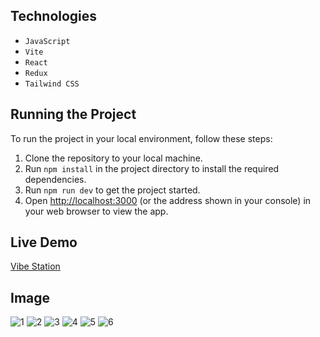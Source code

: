 ## Technologies

- `JavaScript`
- `Vite`
- `React`
- `Redux`
- `Tailwind CSS`

## Running the Project

To run the project in your local environment, follow these steps:

1. Clone the repository to your local machine.
2. Run `npm install` in the project directory to install the required dependencies.
3. Run `npm run dev` to get the project started.
4. Open [http://localhost:3000](http://localhost:3000) (or the address shown in your console) in your web browser to view the app.

## Live Demo
[Vibe Station](https://vibe-station.netlify.app/)

## Image
![1](https://github.com/erkindilekci/vibe-station/assets/109282517/3bc403d0-a895-45c3-883c-e048ae2c289e)
![2](https://github.com/erkindilekci/vibe-station/assets/109282517/dd62b4ff-d765-4150-bf70-b040032081dc)
![3](https://github.com/erkindilekci/vibe-station/assets/109282517/ce3b4a97-4de5-4a0b-8a09-226df85824be)
![4](https://github.com/erkindilekci/vibe-station/assets/109282517/34809a9d-39e5-485b-865b-d6e7226ad497)
![5](https://github.com/erkindilekci/vibe-station/assets/109282517/1bd48335-c019-492f-9681-26f30366abfb)
![6](https://github.com/erkindilekci/vibe-station/assets/109282517/42748756-8d0d-46dd-bad0-e4d30647eef9)
